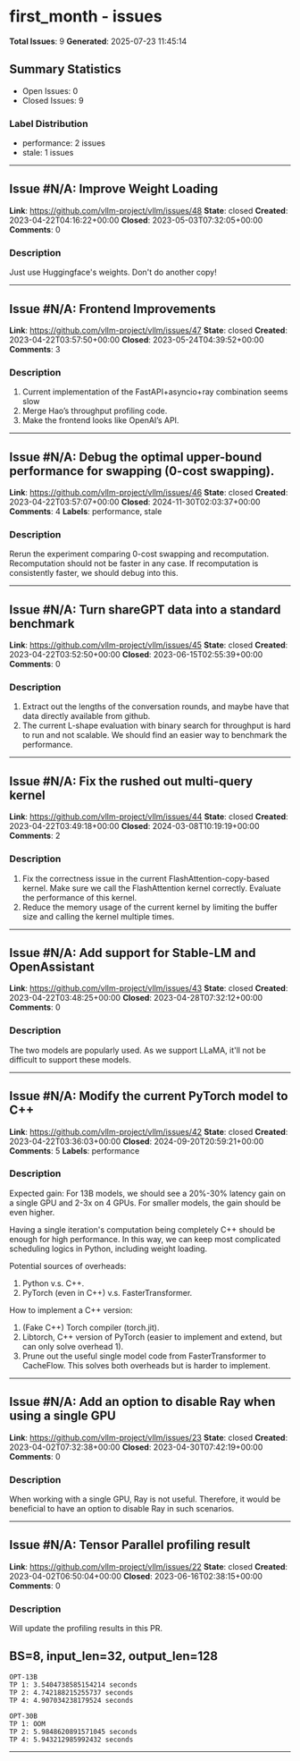 # first_month - issues

**Total Issues**: 9
**Generated**: 2025-07-23 11:45:14

## Summary Statistics

- Open Issues: 0
- Closed Issues: 9

### Label Distribution

- performance: 2 issues
- stale: 1 issues

---

## Issue #N/A: Improve Weight Loading

**Link**: https://github.com/vllm-project/vllm/issues/48
**State**: closed
**Created**: 2023-04-22T04:16:22+00:00
**Closed**: 2023-05-03T07:32:05+00:00
**Comments**: 0

### Description

Just use Huggingface's weights. Don't do another copy!

---

## Issue #N/A: Frontend Improvements

**Link**: https://github.com/vllm-project/vllm/issues/47
**State**: closed
**Created**: 2023-04-22T03:57:50+00:00
**Closed**: 2023-05-24T04:39:52+00:00
**Comments**: 3

### Description

1. Current implementation of the FastAPI+asyncio+ray combination seems slow
2. Merge Hao’s throughput profiling code.
3. Make the frontend looks like OpenAI’s API.


---

## Issue #N/A: Debug the optimal upper-bound performance for swapping (0-cost swapping).

**Link**: https://github.com/vllm-project/vllm/issues/46
**State**: closed
**Created**: 2023-04-22T03:57:07+00:00
**Closed**: 2024-11-30T02:03:37+00:00
**Comments**: 4
**Labels**: performance, stale

### Description

Rerun the experiment comparing 0-cost swapping and recomputation. Recomputation should not be faster in any case. If recomputation is consistently faster, we should debug into this.

---

## Issue #N/A: Turn shareGPT data into a standard benchmark

**Link**: https://github.com/vllm-project/vllm/issues/45
**State**: closed
**Created**: 2023-04-22T03:52:50+00:00
**Closed**: 2023-06-15T02:55:39+00:00
**Comments**: 0

### Description

1. Extract out the lengths of the conversation rounds, and maybe have that data directly available from github.
2. The current L-shape evaluation with binary search for throughput is hard to run and not scalable. We should find an easier way to benchmark the performance.

---

## Issue #N/A: Fix the rushed out multi-query kernel

**Link**: https://github.com/vllm-project/vllm/issues/44
**State**: closed
**Created**: 2023-04-22T03:49:18+00:00
**Closed**: 2024-03-08T10:19:19+00:00
**Comments**: 2

### Description

1. Fix the correctness issue in the current FlashAttention-copy-based kernel. Make sure we call the FlashAttention kernel correctly. Evaluate the performance of this kernel.
2. Reduce the memory usage of the current kernel by limiting the buffer size and calling the kernel multiple times.

---

## Issue #N/A: Add support for Stable-LM and OpenAssistant

**Link**: https://github.com/vllm-project/vllm/issues/43
**State**: closed
**Created**: 2023-04-22T03:48:25+00:00
**Closed**: 2023-04-28T07:32:12+00:00
**Comments**: 0

### Description

The two models are popularly used. As we support LLaMA, it'll not be difficult to support these models.

---

## Issue #N/A: Modify the current PyTorch model to C++

**Link**: https://github.com/vllm-project/vllm/issues/42
**State**: closed
**Created**: 2023-04-22T03:36:03+00:00
**Closed**: 2024-09-20T20:59:21+00:00
**Comments**: 5
**Labels**: performance

### Description

Expected gain: For 13B models, we should see a 20%-30% latency gain on a single GPU and 2-3x on 4 GPUs. For smaller models, the gain should be even higher.

Having a single iteration's computation being completely C++ should be enough for high performance. In this way, we can keep most complicated scheduling logics in Python, including weight loading.

Potential sources of overheads:
1. Python v.s. C++.
2. PyTorch (even in C++) v.s. FasterTransformer.

How to implement a C++ version:
1. (Fake C++) Torch compiler (torch.jit).
2. Libtorch, C++ version of PyTorch (easier to implement and extend, but can only solve overhead 1).
3. Prune out the useful single model code from FasterTransformer to CacheFlow. This solves both overheads but is harder to implement.


---

## Issue #N/A: Add an option to disable Ray when using a single GPU

**Link**: https://github.com/vllm-project/vllm/issues/23
**State**: closed
**Created**: 2023-04-02T07:32:38+00:00
**Closed**: 2023-04-30T07:42:19+00:00
**Comments**: 0

### Description

When working with a single GPU, Ray is not useful. Therefore, it would be beneficial to have an option to disable Ray in such scenarios.

---

## Issue #N/A: Tensor Parallel profiling result

**Link**: https://github.com/vllm-project/vllm/issues/22
**State**: closed
**Created**: 2023-04-02T06:50:04+00:00
**Closed**: 2023-06-16T02:38:15+00:00
**Comments**: 0

### Description

Will update the profiling results in this PR.

## BS=8, input_len=32, output_len=128

```
OPT-13B
TP 1: 3.5404738585154214 seconds
TP 2: 4.742188215255737 seconds
TP 4: 4.907034238179524 seconds

OPT-30B
TP 1: OOM
TP 2: 5.9848620891571045 seconds
TP 4: 5.943212985992432 seconds
```

---

